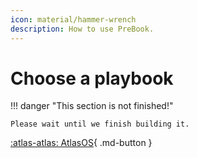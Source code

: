 ```yaml
---
icon: material/hammer-wrench
description: How to use PreBook.
---
```


# Choose a playbook

!!! danger "This section is not finished!"

    Please wait until we finish building it.

[:atlas-atlas: AtlasOS](faq.md){ .md-button }